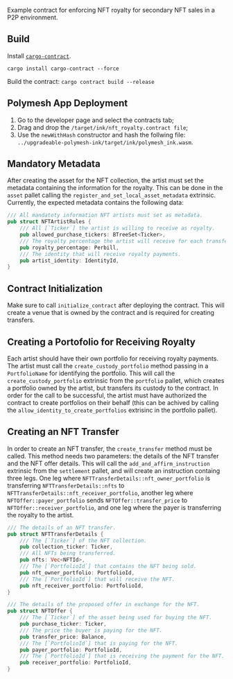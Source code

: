 Example contract for enforcing NFT royalty for secondary NFT sales in a P2P environment.

## Build

Install [`cargo-contract`](https://github.com/paritytech/cargo-contract).
```
cargo install cargo-contract --force
```

Build the contract:
`cargo contract build --release`

## Polymesh App Deployment 

1. Go to the developer page and select the contracts tab;
2. Drag and drop the `/target/ink/nft_royalty.contract file`;
3. Use the `newWithHash` constructor and hash the follwing file: `../upgradeable-polymesh-ink/target/ink/polymesh_ink.wasm`.

## Mandatory Metadata

After creating the asset for the NFT collection, the artist must set the metadata containing the information for the royalty. This can be done in the `asset` pallet calling the `register_and_set_local_asset_metadata` extrinsic. Currently, the expected metadata contains the following data: 

```Rust
/// All mandatoty information NFT artists must set as metadata.
pub struct NFTArtistRules {
    /// All [`Ticker`] the artist is willing to receive as royalty.
    pub allowed_purchase_tickers: BTreeSet<Ticker>,
    /// The royalty percentage the artist will receive for each transfer.
    pub royalty_percentage: Perbill,
    /// The identity that will receive royalty payments.
    pub artist_identity: IdentityId,
}
```

## Contract Initialization

Make sure to call `initialize_contract` after deploying the contract. This will create a venue that is owned by the contract and is required for creating transfers.

## Creating a Portofolio for Receiving Royalty

Each artist should have their own portfolio for receiving royalty payments. The artist must call the `create_custody_portfolio` method passing in a `PortfolioName` for identifying the portfolio. This will call the `create_custody_portfolio` extrinsic from the `portfolio` pallet, which creates a portfolio owned by the artist, but transfers its custody to the contract. In order for the call to be successful, the artist must have authorized the contract to create portfolios on their behalf (this can be achived by calling the `allow_identity_to_create_portfolios` extrisinc in the portfolio pallet).

## Creating an NFT Transfer

In order to create an NFT transfer, the `create_transfer` method must be called. This method needs two parameters: the details of the NFT transfer and the NFT offer details. This will call the `add_and_affirm_instruction` extrinsic from the `settlement` pallet, and will create an instruction containg three legs. One leg where `NFTTransferDetails::nft_owner_portfolio` is transferring `NFTTransferDetails::nfts` to `NFTTransferDetails::nft_receiver_portfolio`, another leg where `NFTOffer::payer_portfolio` sends `NFTOffer::transfer_price` to `NFTOffer::receiver_portfolio`, and one leg where the payer is transferring the royalty to the artist.

```Rust
/// The details of an NFT transfer.
pub struct NFTTransferDetails {
    /// The [`Ticker`] of the NFT collection.
    pub collection_ticker: Ticker,
    /// All NFTs being transferred.
    pub nfts: Vec<NFTId>,
    /// The [`PortfolioId`] that contains the NFT being sold.
    pub nft_owner_portfolio: PortfolioId,
    /// The [`PortfolioId`] that will receive the NFT.
    pub nft_receiver_portfolio: PortfolioId,
}

/// The details of the proposed offer in exchange for the NFT.
pub struct NFTOffer {
    /// The [`Ticker`] of the asset being used for buying the NFT.
    pub purchase_ticker: Ticker,
    /// The price the buyer is paying for the NFT.
    pub transfer_price: Balance,
    /// The [`PortfolioId`] that is paying for the NFT.
    pub payer_portfolio: PortfolioId,
    /// The [`PortfolioId`] that is receiving the payment for the NFT.
    pub receiver_portfolio: PortfolioId,
}
```
